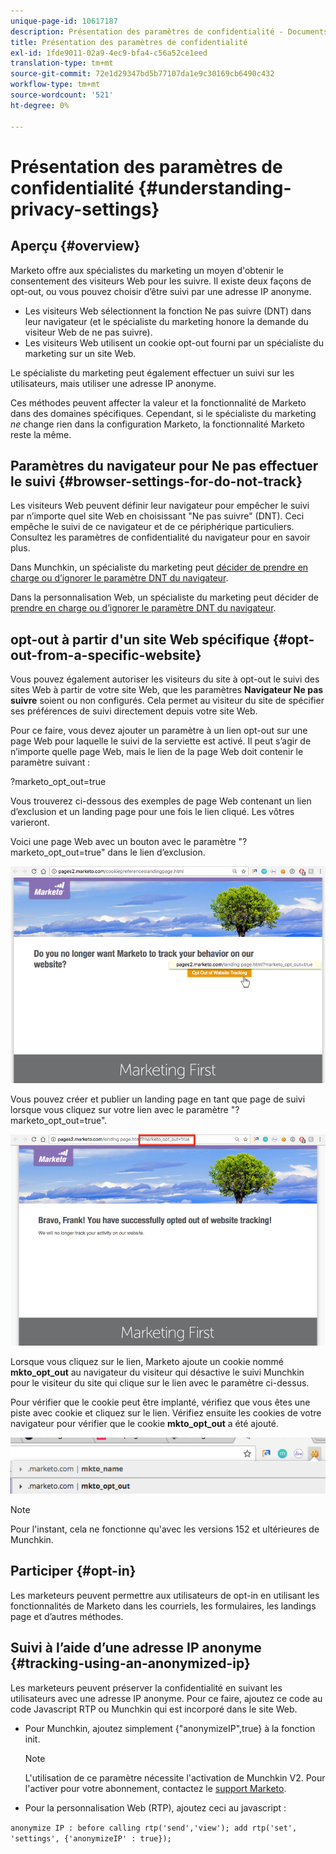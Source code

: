 ```yaml
---
unique-page-id: 10617187
description: Présentation des paramètres de confidentialité - Documents Marketo - Documentation du produit
title: Présentation des paramètres de confidentialité
exl-id: 1fde9011-02a9-4ec9-bfa4-c56a52ce1eed
translation-type: tm+mt
source-git-commit: 72e1d29347bd5b77107da1e9c30169cb6490c432
workflow-type: tm+mt
source-wordcount: '521'
ht-degree: 0%

---
```


# Présentation des paramètres de confidentialité {#understanding-privacy-settings}

## Aperçu {#overview}

Marketo offre aux spécialistes du marketing un moyen d&#39;obtenir le consentement des visiteurs Web pour les suivre. Il existe deux façons de opt-out, ou vous pouvez choisir d’être suivi par une adresse IP anonyme.

* Les visiteurs Web sélectionnent la fonction Ne pas suivre (DNT) dans leur navigateur (et le spécialiste du marketing honore la demande du visiteur Web de ne pas suivre).
* Les visiteurs Web utilisent un cookie opt-out fourni par un spécialiste du marketing sur un site Web.

Le spécialiste du marketing peut également effectuer un suivi sur les utilisateurs, mais utiliser une adresse IP anonyme.

Ces méthodes peuvent affecter la valeur et la fonctionnalité de Marketo dans des domaines spécifiques. Cependant, si le spécialiste du marketing *ne* change rien dans la configuration Marketo, la fonctionnalité Marketo reste la même.

## Paramètres du navigateur pour Ne pas effectuer le suivi {#browser-settings-for-do-not-track}

Les visiteurs Web peuvent définir leur navigateur pour empêcher le suivi par n’importe quel site Web en choisissant &quot;Ne pas suivre&quot; (DNT). Ceci empêche le suivi de ce navigateur et de ce périphérique particuliers. Consultez les paramètres de confidentialité du navigateur pour en savoir plus.

Dans Munchkin, un spécialiste du marketing peut [décider de prendre en charge ou d’ignorer le paramètre DNT du navigateur](/help/marketo/product-docs/administration/settings/edit-do-not-track-browser-support-settings.md).

Dans la personnalisation Web, un spécialiste du marketing peut décider de [prendre en charge ou d’ignorer le paramètre DNT du navigateur](/help/marketo/product-docs/web-personalization/getting-started/setting-web-personalization-to-do-not-track.md).

## opt-out à partir d&#39;un site Web spécifique {#opt-out-from-a-specific-website}

Vous pouvez également autoriser les visiteurs du site à opt-out le suivi des sites Web à partir de votre site Web, que les paramètres **Navigateur Ne pas suivre** soient ou non configurés. Cela permet au visiteur du site de spécifier ses préférences de suivi directement depuis votre site Web.

Pour ce faire, vous devez ajouter un paramètre à un lien opt-out sur une page Web pour laquelle le suivi de la serviette est activé. Il peut s’agir de n’importe quelle page Web, mais le lien de la page Web doit contenir le paramètre suivant :

?marketo_opt_out=true

Vous trouverez ci-dessous des exemples de page Web contenant un lien d’exclusion et un landing page pour une fois le lien cliqué. Les vôtres varieront.

Voici une page Web avec un bouton avec le paramètre &quot;?marketo_opt_out=true&quot; dans le lien d’exclusion.

![](assets/opt-out-1.png)

Vous pouvez créer et publier un landing page en tant que page de suivi lorsque vous cliquez sur votre lien avec le paramètre &quot;?marketo_opt_out=true&quot;.

![](assets/opt-out-2.png)

Lorsque vous cliquez sur le lien, Marketo ajoute un cookie nommé **mkto_opt_out** au navigateur du visiteur qui désactive le suivi Munchkin pour le visiteur du site qui clique sur le lien avec le paramètre ci-dessus.

Pour vérifier que le cookie peut être implanté, vérifiez que vous êtes une piste avec cookie et cliquez sur le lien. Vérifiez ensuite les cookies de votre navigateur pour vérifier que le cookie **mkto_opt_out** a été ajouté.

![](assets/opt-out-3.png)

>[!NOTE]
>
>Pour l&#39;instant, cela ne fonctionne qu&#39;avec les versions 152 et ultérieures de Munchkin.

## Participer {#opt-in}

Les marketeurs peuvent permettre aux utilisateurs de opt-in en utilisant les fonctionnalités de Marketo dans les courriels, les formulaires, les landings page et d’autres méthodes.

## Suivi à l’aide d’une adresse IP anonyme {#tracking-using-an-anonymized-ip}

Les marketeurs peuvent préserver la confidentialité en suivant les utilisateurs avec une adresse IP anonyme. Pour ce faire, ajoutez ce code au code Javascript RTP ou Munchkin qui est incorporé dans le site Web.

* Pour Munchkin, ajoutez simplement {&quot;anonymizeIP&quot;,true} à la fonction init.

   >[!NOTE]
   >
   >L&#39;utilisation de ce paramètre nécessite l&#39;activation de Munchkin V2. Pour l&#39;activer pour votre abonnement, contactez le [support Marketo](https://nation.marketo.com/community/support_solutions).

* Pour la personnalisation Web (RTP), ajoutez ceci au javascript :

`anonymize IP : before calling rtp('send','view'); add rtp('set', 'settings', {'anonymizeIP' : true});`
